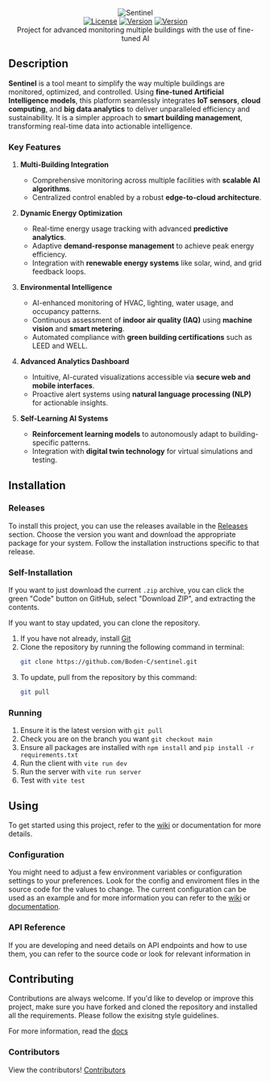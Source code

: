 <div align="center">
   <img src="https://github.com/user-attachments/assets/8a5c0b71-b367-44c1-b3ce-b74c17424d2a" alt="Sentinel">
   <br>
   <a href="./LICENSE"><img src="https://img.shields.io/badge/License-MIT-green?style=flat-square" alt="License"></a>
   <a href="../../releases"><img src="https://img.shields.io/badge/Version-a0.1-red?style=flat-square" alt="Version"></a>
   <a href="../../wiki"><img src="https://img.shields.io/badge/Wiki-WIP-red?style=flat-square" alt="Version"></a>
   <br>
   Project for advanced monitoring multiple buildings with the use of fine-tuned AI
</div>
<be>

## Description
**Sentinel** is a tool meant to simplify the way multiple buildings are monitored, optimized, and controlled. Using **fine-tuned Artificial Intelligence models**, this platform seamlessly integrates **IoT sensors**, **cloud computing**, and **big data analytics** to deliver unparalleled efficiency and sustainability. It is a simpler approach to **smart building management**, transforming real-time data into actionable intelligence.

### **Key Features**

1. **Multi-Building Integration**  
   - Comprehensive monitoring across multiple facilities with **scalable AI algorithms**.  
   - Centralized control enabled by a robust **edge-to-cloud architecture**.

2. **Dynamic Energy Optimization**  
   - Real-time energy usage tracking with advanced **predictive analytics**.  
   - Adaptive **demand-response management** to achieve peak energy efficiency.  
   - Integration with **renewable energy systems** like solar, wind, and grid feedback loops.

3. **Environmental Intelligence**  
   - AI-enhanced monitoring of HVAC, lighting, water usage, and occupancy patterns.  
   - Continuous assessment of **indoor air quality (IAQ)** using **machine vision** and **smart metering**.  
   - Automated compliance with **green building certifications** such as LEED and WELL.

4. **Advanced Analytics Dashboard**  
   - Intuitive, AI-curated visualizations accessible via **secure web and mobile interfaces**.  
   - Proactive alert systems using **natural language processing (NLP)** for actionable insights.  

5. **Self-Learning AI Systems**  
   - **Reinforcement learning models** to autonomously adapt to building-specific patterns.  
   - Integration with **digital twin technology** for virtual simulations and testing.  


## Installation

### Releases

To install this project, you can use the releases available in the [Releases](../../releases) section. Choose the version you want and download the appropriate package for your system. Follow the installation instructions specific to that release.

### Self-Installation

If you want to just download the current `.zip` archive, you can click the green "Code" button on GitHub, select "Download ZIP", and extracting the contents.

If you want to stay updated, you can clone the repository. 

1. If you have not already, install [Git](https://git-scm.com/)
2. Clone the repository by running the following command in terminal:
   ```bash
   git clone https://github.com/Boden-C/sentinel.git
   ```
3. To update, pull from the repository by this command:
   ```bash
   git pull
   ```

### Running

1. Ensure it is the latest version with `git pull`
2. Check you are on the branch you want `git checkout main`
3. Ensure all packages are installed with `npm install` and `pip install -r requirements.txt`
4. Run the client with `vite run dev`
5. Run the server with `vite run server`
6. Test with `vite test`

## Using

To get started using this project, refer to the [wiki](../../wiki) or documentation for more details.

### Configuration

You might need to adjust a few environment variables or configuration settings to your preferences. Look for the config and enviroment files in the source code for the values to change. The current configuration can be used as an example and for more information you can refer to the [wiki](../../wiki) or [documentation](./docs).

### API Reference

If you are developing and need details on API endpoints and how to use them, you can refer to the source code or look for relevant information in 

## Contributing

Contributions are always welcome. If you'd like to develop or improve this project, make sure you have forked and cloned the repository and installed all the requirements. Please follow the exisitng style guidelines.

For more information, read the [docs](./docs)

### Contributors

View the contributors!
[Contributors](../../graphs/contributors)
